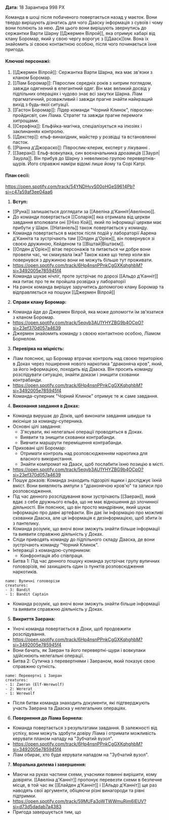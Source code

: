 **Дата:** 18 Зарантира 998 РХ

Команда в шоці після побаченого повертається назад у маєток. Вони твердо вирішують дізнатись для чого Дааску інформація з сувоїв і чому вони полюють за нею. Для цього вони вирішують звернутись до сержантки Варти Шарну [[Джермен Вілрой]], яка отримує хабарі від клану Боромар, який у свою чергу ворогує з [[Дааск]]ом. Вона їх знайомить зі своєю контактною особою, після чого починається їхня пригода.

#### **Ключові персонажі:**  
1. [[Джермен Вілрой]]: Сержантка Варти Шарна, яка має зв'язки з кланом Боромар.
2. [[Ліам Боромар]]: Піврослик середніх років з хитрим поглядом, завжди одягнений в елегантний одяг. Він має великий досвід у підпільних операціях і чудово знає всі закутки Шарна. Ліам прагматичний, розважливий і завжди прагне знайти найкращий вихід з будь-якої ситуації.
3. [[Гастон Боромар]]: Лідер команди "Чорний Клинок", піврослик-пройдисвіт, син Ліама. Стратег та завжди прагне перемоги хитрощами.
4. [[Серафіна]]: Ельфійка-магічка, спеціалізується на ілюзіях і заклинаннях контролю.
5. [[Декстер]]: ельф-винахідник, майстер у розвідці та встановленні пасток.
6. [[Ріанна д'Джораско]]: Піврослик-клерик, експерт у лікуванні .
7. [[Заеран]]: Ельф-вовкулака, син воєначальника дроаамців [[Заурл|Заурла]]. Він прибув до Шарну з невеликою групою перевертнів-щурів. Його справжні наміри відомі лише йому та Сорі Катрі.

#### **План сесії:**  
https://open.spotify.com/track/54YNDHyvS00oHGeS9614Pb?si=c47a59af3ee04aa6
1. **Вступ:**
- [[Руна]] залишається доглядати за [[Авеліна д'Канніт|Авеліною]].
- До команди повертається [[Соларія]] яка отримала від церкви завдання вполювати оні [[Ніхо Кой]], який по інформації церкви має прибути у Шарн. [[Натаніель]] також повертається у команду.
- Команда повертається в маєток після подій у лабораторії Аарена д'Канніта та зустрічають там [[Олден д'Орієн]], він повернувся зі своєю дружиною, Кейденом та [[Віштай|Віштаєм]].
- [[Олден д'Орієн]] вітає персонажів та питається чи добре вони провели час, чи смакувала їжа? Також каже що тепер коли він повернувся з дружиною вони не можуть більше тут проживати.
- https://open.spotify.com/track/6Hp4nsnPPnkCgGXKqhghbM?si=3492005e785945f4
- Команда шукає нічліг, проте зустрічає по дорозі [[Альдо д'Канніт]] яка питає про те як пройшла розвідка у лабораторії
- На ранок команда вирішує заручитись допомогою клану Боромар та відправляється на пошуки [[Джермен Вілрой]]

2. **Справи клану Боромар:**
- Команда йде до Джермен Вілрой, яка може допомогти їм зв'язатися з кланом Боромар.
- https://open.spotify.com/track/5eqyb3AU1YHYZBG9b4OCpO?si=23ef370d057a4639
- Джермен знайомить команду з своєю контактною особою, Ліамом Борнелом.

3. **Перевірка на міцність:**
- Ліам пояснює, що Боромар втрачає контроль над своєю територією в Доках через поширення нового наркотика "драконяча кров", який, за його інформацією, походить від Дааска. Він просить команду розслідувати ситуацію, знайти докази і знищити схованки контрабанди.
- https://open.spotify.com/track/6Hp4nsnPPnkCgGXKqhghbM?si=3492005e785945f4
- Команда-суперник "Чорний Клинок" отримує те ж саме завдання.

4. **Виконання завдання в Доках:**
- Команда вирушає до Доків, щоб виконати завдання швидше та якісніше за команду-суперника.
- Основні цілі завдання:
  - З'ясувати, які нелегальні операції проводяться в Доках.
  - Виявити та знищити схованки контрабанди.
  - Вивчити маршрути переміщення контрабанди.
- Приховані цілі Боромар:
  - Отримати контроль над розповсюдженням наркотика для власного використання.
  - Знайти компромат на Дааск, щоб послабити їхню позицію в місті.
- https://open.spotify.com/track/5eqyb3AU1YHYZBG9b4OCpO?si=23ef370d057a4639
- Пошук доказів: Команда знаходить підозрілі ящики і досліджує їхній вміст. Вони виявляють ампули з "драконячою кров'ю" та записи про розповсюдження.
- Під час денного розслідування вони зустрічають [[Заеран]], який вдає з себе дружнього ельфа, що не має відношення до злочинної діяльності. Він пояснює, що він просто мандрівник, який шукає інформацію про давні артефакти. Він дає їм інформацію про можливі схованки Дааска, але ця інформація є дезінформацією, щоб збити їх з пантелику.
- Команда розуміє, що вночі вони зможуть знайти більше інформації та виявити справжню діяльність у Доках.
- Сліди приводять команду до підпільного складу Дааска, де вони зустрічають команду "Чорний Клинок".
- Інтеракції з командою-суперником:
  - Конфронтація або співпраця.
- Битва 1: Під час денного пошуку команда зустрічає групу вуличних головорізів, які захищають один із пунктів розповсюдження наркотиків.
```encounter
name: Вуличні головорізи
creatures:
- 3: Bandit
- 1: Bandit Captain
```
- Команда розуміє, що вночі вони зможуть знайти більше інформації та виявити справжню діяльність у Доках.

5. **Викриття Заерана:**
- Уночі команда повертається в Доки, щоб продовжити розслідування.
- https://open.spotify.com/track/6Hp4nsnPPnkCgGXKqhghbM?si=3492005e785945f4
- Вони бачать, як Заеран та його перевертні-щури і вовкулаки здійснюють нелегальні операції.
- Битва 2: Сутичка з перевертнями і Заераном, який показує свою справжню сутність.
```encounter
name: Перевертні і Заеран
creatures:
- 1: Zaeran (Elf-Werewolf)
- 2: Wererat
- 1: Werewolf
```
- Після битви команда знаходить документи, які підтверджують участь Заерана та Дааска у нелегальних операціях.

6. **Повернення до Ліама Борнела:**
- Команда повертається з результатами завдання. В залежності від успіху, вони можуть здобути довіру Ліама і отримати можливість керувати планом нападу на "Зубчатий вузол".
- https://open.spotify.com/track/6Hp4nsnPPnkCgGXKqhghbM?si=3492005e785945f4
- Ліам обирає, хто буде керувати нападом на "Зубчатий вузол".

7. **Моральна дилема і завершення:** 
- Маючи на руках частини схеми, учасники повинні вирішити, кому довіряти. [[Авеліна д'Канніт]] пропонує перевезти схеми в безпечне місце, в той час як [[Елайден д'Канніт]] і [[Альдо д'Канніт]] ще раз наводять свої аргументи, обіцяючи різні винагороди та рівні підтримки.
- https://open.spotify.com/track/59MUFa3oWTWWmuRjm6IEUV?si=d73d5dadab7a4383
- Пригода завершується тим, що